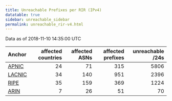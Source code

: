 ```yaml
---
title: Unreachable Prefixes per RIR (IPv4)
datatable: true
sidebar: unreachable_sidebar
permalink: unreachable_rir-v4.html
---
```


Data as of 2018-11-10 14:35:00 UTC


<div class="datatable-begin"></div>

| Anchor                                         |   affected countries |   affected ASNs |   affected prefixes |   unreachable /24s |
|:-----------------------------------------------|---------------------:|----------------:|--------------------:|-------------------:|
| [APNIC](unreachable_APNIC_RPKI_Root-v4.html)   |                   24 |              71 |                 315 |               5806 |
| [LACNIC](unreachable_LACNIC_RPKI_Root-v4.html) |                   34 |             140 |                 951 |               2396 |
| [RIPE](unreachable_RIPE_NCC_RPKI_Root-v4.html) |                   35 |             159 |                 369 |               1224 |
| [ARIN](unreachable_ARIN-v4.html)               |                    7 |              26 |                  51 |                 70 |

<div class="datatable-end"></div>